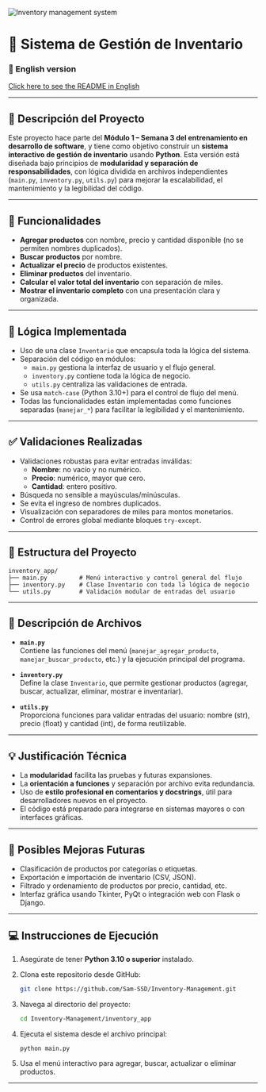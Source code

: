 ![Inventory management system](https://github.com/user-attachments/assets/f853b6a5-15d5-45a8-8c47-8f1721fa6ed5)

# 🧾 Sistema de Gestión de Inventario

### 📘 English version

[Click here to see the README in English](./README_EN.md)

---

## 📌 Descripción del Proyecto

Este proyecto hace parte del **Módulo 1 – Semana 3 del entrenamiento en desarrollo de software**, y tiene como objetivo construir un **sistema interactivo de gestión de inventario** usando **Python**. Esta versión está diseñada bajo principios de **modularidad y separación de responsabilidades**, con lógica dividida en archivos independientes (`main.py`, `inventory.py`, `utils.py`) para mejorar la escalabilidad, el mantenimiento y la legibilidad del código.

---

## 🎯 Funcionalidades

- **Agregar productos** con nombre, precio y cantidad disponible (no se permiten nombres duplicados).
- **Buscar productos** por nombre.
- **Actualizar el precio** de productos existentes.
- **Eliminar productos** del inventario.
- **Calcular el valor total del inventario** con separación de miles.
- **Mostrar el inventario completo** con una presentación clara y organizada.

---

## 🧠 Lógica Implementada

- Uso de una clase `Inventario` que encapsula toda la lógica del sistema.
- Separación del código en módulos:
  - `main.py` gestiona la interfaz de usuario y el flujo general.
  - `inventory.py` contiene toda la lógica de negocio.
  - `utils.py` centraliza las validaciones de entrada.
- Se usa `match-case` (Python 3.10+) para el control de flujo del menú.
- Todas las funcionalidades están implementadas como funciones separadas (`manejar_*`) para facilitar la legibilidad y el mantenimiento.

---

## ✅ Validaciones Realizadas

- Validaciones robustas para evitar entradas inválidas:
  - **Nombre**: no vacío y no numérico.
  - **Precio**: numérico, mayor que cero.
  - **Cantidad**: entero positivo.
- Búsqueda no sensible a mayúsculas/minúsculas.
- Se evita el ingreso de nombres duplicados.
- Visualización con separadores de miles para montos monetarios.
- Control de errores global mediante bloques `try-except`.

---

## 📁 Estructura del Proyecto

```
inventory_app/
├── main.py         # Menú interactivo y control general del flujo
├── inventory.py    # Clase Inventario con toda la lógica de negocio
└── utils.py        # Validación modular de entradas del usuario
```

---

## 🧩 Descripción de Archivos

- **`main.py`**  
  Contiene las funciones del menú (`manejar_agregar_producto`, `manejar_buscar_producto`, etc.) y la ejecución principal del programa.

- **`inventory.py`**  
  Define la clase `Inventario`, que permite gestionar productos (agregar, buscar, actualizar, eliminar, mostrar e inventariar).

- **`utils.py`**  
  Proporciona funciones para validar entradas del usuario: nombre (str), precio (float) y cantidad (int), de forma reutilizable.

---

## 💡 Justificación Técnica

- La **modularidad** facilita las pruebas y futuras expansiones.
- La **orientación a funciones** y separación por archivo evita redundancia.
- Uso de **estilo profesional en comentarios y docstrings**, útil para desarrolladores nuevos en el proyecto.
- El código está preparado para integrarse en sistemas mayores o con interfaces gráficas.

---

## 🚀 Posibles Mejoras Futuras

- Clasificación de productos por categorías o etiquetas.
- Exportación e importación de inventario (CSV, JSON).
- Filtrado y ordenamiento de productos por precio, cantidad, etc.
- Interfaz gráfica usando Tkinter, PyQt o integración web con Flask o Django.

---

## 💻 Instrucciones de Ejecución

1. Asegúrate de tener **Python 3.10 o superior** instalado.
2. Clona este repositorio desde GitHub:

   ```bash
   git clone https://github.com/Sam-SSD/Inventory-Management.git
   ```

3. Navega al directorio del proyecto:

   ```bash
   cd Inventory-Management/inventory_app
   ```

4. Ejecuta el sistema desde el archivo principal:

   ```bash
   python main.py
   ```

5. Usa el menú interactivo para agregar, buscar, actualizar o eliminar productos.

---